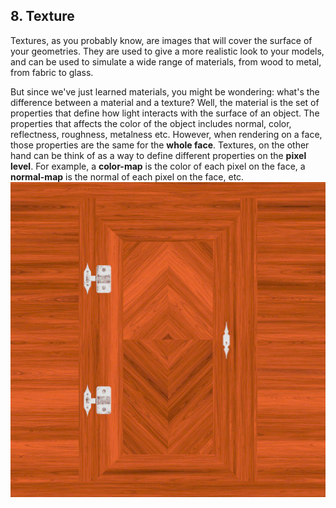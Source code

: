 ## 8. Texture

Textures, as you probably know, are images that will cover the surface of your geometries. They are used to give a more realistic look to your models, and can be used to simulate a wide range of materials, from wood to metal, from fabric to glass.

But since we've just learned materials, you might be wondering: what's the difference between a material and a texture? Well, the material is the set of properties that define how light interacts with the surface of an object. The properties that affects the color of the object includes normal, color, reflectness, roughness, metalness etc. However, when rendering on a face, those properties are the same for the **whole face**. Textures, on the other hand can be think of as a way to define different properties on the **pixel level**. For example, a **color-map** is the color of each pixel on the face, a **normal-map** is the normal of each pixel on the face, etc.
![color-map](https://github.com/skinnyworm/threejs-journey/blob/main/packages/lesson8-texture/public/textures/door/color.jpg)
